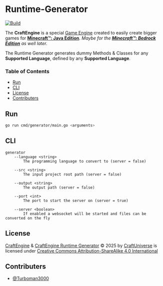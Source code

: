 # Runtime-Generator

[![Build](https://github.com/CraftUniverse/CraftEngine-Runtime-Generator/actions/workflows/build.yml/badge.svg)](https://github.com/CraftUniverse/CraftEngine-Runtime-Generator/actions/workflows/build.yml)

The **CraftEngine** is a special [Game Engine](https://en.wikipedia.org/wiki/Game_engine) created to easily create
bigger games for [**Minecraft™: Java Edition**](https://minecraft.net/en-us/). _Maybe for
the [**Minecraft™: Bedrock Edition**](https://www.minecraft.net/en-us) as well later._

The Runtime Generator generates dummy Methods & Classes for any **Supported Language**, defined by any **Supported
Language**.

### Table of Contents

- [Run](#run)
- [CLI](#cli)
- [License](#license)
- [Contributers](#contributers)

## Run

```bash
go run cmd/generator/main.go <arguments>
```

## CLI

```
generator
    --language <string>
        The programming language to convert to (server = false)

    --src <string>
        The input project root path (server = false)

    --output <string>
        The output path (server = false)

    --port <int>
        The port to start the server on (server = true)

    --server <boolean>
        If enabled a websocket will be started and files can be converted on the fly
```

## License

[CraftEngine](https://craftengine.dev) & [CraftEngine Runtime Generator](https://github.com/CraftUniverse/CraftEngine-Runtime-Generator)
© 2025 by [CraftUniverse](https://craftuniverse.net) is licensed
under [Creative Commons Attribution-ShareAlike 4.0 International](https://creativecommons.org/licenses/by-sa/4.0/?ref=chooser-v1)

## Contributers

- [@Turboman3000](https://github.com/Turboman3000)

